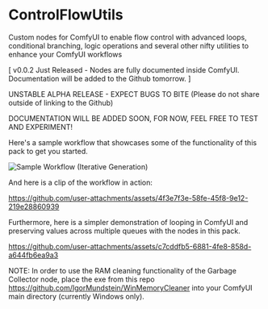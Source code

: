# ControlFlowUtils
Custom nodes for ComfyUI to enable flow control with advanced loops, conditional branching, logic operations and several other nifty utilities to enhance your ComfyUI workflows

[ v0.0.2 Just Released - Nodes are fully documented inside ComfyUI. Documentation will be added to the Github tomorrow. ]

UNSTABLE ALPHA RELEASE - EXPECT BUGS TO BITE
(Please do not share outside of linking to the Github)

DOCUMENTATION WILL BE ADDED SOON, FOR NOW, FEEL FREE TO TEST AND EXPERIMENT!

Here's a sample workflow that showcases some of the functionality of this pack to get you started.

![Sample Workflow (Iterative Generation)](https://github.com/user-attachments/assets/c192b705-4190-4af2-810a-488f17cfb96e)

And here is a clip of the workflow in action:

https://github.com/user-attachments/assets/4f3e7f3e-58fe-45f8-9e12-219e28860939

Furthermore, here is a simpler demonstration of looping in ComfyUI and preserving values across multiple queues with the nodes in this pack.

https://github.com/user-attachments/assets/c7cddfb5-6881-4fe8-858d-a644fb6ea9a3

NOTE: In order to use the RAM cleaning functionality of the Garbage Collector node, place the exe from this repo https://github.com/IgorMundstein/WinMemoryCleaner into your ComfyUI main directory (currently Windows only).
